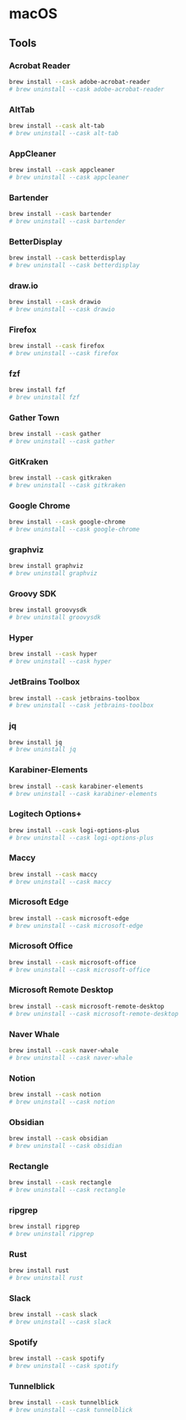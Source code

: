 # macOS

## Tools

### Acrobat Reader

```sh
brew install --cask adobe-acrobat-reader
# brew uninstall --cask adobe-acrobat-reader
```

### AltTab

```sh
brew install --cask alt-tab
# brew uninstall --cask alt-tab
```

### AppCleaner

```sh
brew install --cask appcleaner
# brew uninstall --cask appcleaner
```

### Bartender

```sh
brew install --cask bartender
# brew uninstall --cask bartender
```

### BetterDisplay

```sh
brew install --cask betterdisplay
# brew uninstall --cask betterdisplay
```

### draw.io

```sh
brew install --cask drawio
# brew uninstall --cask drawio
```

### Firefox

```sh
brew install --cask firefox
# brew uninstall --cask firefox
```

### fzf

```sh
brew install fzf
# brew uninstall fzf
```

### Gather Town

```sh
brew install --cask gather
# brew uninstall --cask gather
```

### GitKraken

```sh
brew install --cask gitkraken
# brew uninstall --cask gitkraken
```

### Google Chrome

```sh
brew install --cask google-chrome
# brew uninstall --cask google-chrome
```

### graphviz

```sh
brew install graphviz
# brew uninstall graphviz
```

### Groovy SDK

```sh
brew install groovysdk
# brew uninstall groovysdk
```

### Hyper

```sh
brew install --cask hyper
# brew uninstall --cask hyper
```

### JetBrains Toolbox

```sh
brew install --cask jetbrains-toolbox
# brew uninstall --cask jetbrains-toolbox
```

### jq

```sh
brew install jq
# brew uninstall jq
```

### Karabiner-Elements

```sh
brew install --cask karabiner-elements
# brew uninstall --cask karabiner-elements
```

### Logitech Options+

```sh
brew install --cask logi-options-plus
# brew uninstall --cask logi-options-plus
```

### Maccy

```sh
brew install --cask maccy
# brew uninstall --cask maccy
```

### Microsoft Edge

```sh
brew install --cask microsoft-edge
# brew uninstall --cask microsoft-edge
```

### Microsoft Office

```sh
brew install --cask microsoft-office
# brew uninstall --cask microsoft-office
```

### Microsoft Remote Desktop

```sh
brew install --cask microsoft-remote-desktop
# brew uninstall --cask microsoft-remote-desktop
```

### Naver Whale

```sh
brew install --cask naver-whale
# brew uninstall --cask naver-whale
```

### Notion

```sh
brew install --cask notion
# brew uninstall --cask notion
```

### Obsidian

```sh
brew install --cask obsidian
# brew uninstall --cask obsidian
```

### Rectangle

```sh
brew install --cask rectangle
# brew uninstall --cask rectangle
```

### ripgrep

```sh
brew install ripgrep
# brew uninstall ripgrep
```

### Rust

```sh
brew install rust
# brew uninstall rust
```

### Slack

```sh
brew install --cask slack
# brew uninstall --cask slack
```

### Spotify

```sh
brew install --cask spotify
# brew uninstall --cask spotify
```

### Tunnelblick

```sh
brew install --cask tunnelblick
# brew uninstall --cask tunnelblick
```
